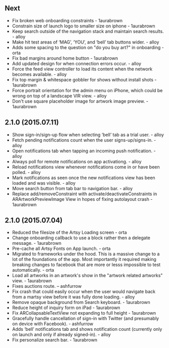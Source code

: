 ## Next

* Fix broken web onboarding constraints - 1aurabrown
* Constrain size of launch logo to smaller size on iphone - 1aurabrown
* Keep search outside of the navigation stack and maintain search results. - alloy
* Make hit test areas of ‘MAG’, ‘YOU’, and ‘bell’ tab buttons wider. - alloy
* Adds some spacing to the question on "do you buy art?" in onboarding - orta
* Fix bad margins around home button - 1aurabrown
* Add updated design for when connection errors occur. - alloy
* Force the feed view controller to load its content when the network becomes available. - alloy
* Fix top margin & whitespace gobbler for shows without install shots - 1aurabrown
* Force portrait orientation for the admin menu on iPhone, which could be wrong on top of a landscape VIR view. - alloy
* Don't use square placeholder image for artwork image preview. - 1aurabrown

## 2.1.0 (2015.07.11)

* Show sign-in/sign-up flow when selecting ‘bell’ tab as a trial user. - alloy
* Fetch pending notifications count when the user signs-up/signs-in. - alloy
* Open notifications tab when tapping an incoming push notification. - alloy
* Always poll for remote notifications on app activationg. - alloy
* Reload notifications view whenever notifications come in or have been polled. - alloy
* Mark notifications as seen once the new notifications view has been loaded and was visible. - alloy
* Move search button from tab bar to navigation bar. - alloy
* Replace add/removeConstraint with activate/deactivateConstraints in ARArtworkPreviewImage View in hopes of fixing autolayout crash - 1aurabrown

## 2.1.0 (2015.07.04)

* Reduced the filesize of the Artsy Loading screen - orta
* Change onboarding callback to use a block rather then a delegate message. - 1aurabrown
* Pre-cache all Artsy Fonts on App launch. - orta
* Migrated to frameworks under the hood. This is a massive change to a lot
  of the foundations of the app. Most importantly it required making breaking 
  changes to facebook that are more or lesss impossible to test automatically. - orta
* Load all artworks in an artwork's show in the "artwork related artworks" view. - 1aurabrown
* Fixes auctions route. – ashfurrow
* Fix crash that could easily occur when the user would navigate back from a martsy view before it was fully done loading. - alloy
* Remove opaque background from Search keyboard. - 1aurabrown
* Reduce height of inquiry form on iPad - 1aurabrown
* Fix ARCollapsableTextView not expanding to full height - 1aurabrown
* Gracefully handle cancellation of sign-in with Twitter (and presumably on device with Facebook). - ashfurrow
* Adds ‘bell’ notifications tab and shows notification count (currently only on launch and only if already signed-in). - alloy
* Fix personalize search bar. - 1aurabrown

